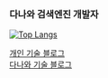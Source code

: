 
### 다나와 검색엔진 개발자

[![Top Langs](https://github-readme-stats.vercel.app/api/top-langs/?username=Dokkabei97&layout=compact&exclude_repo=idleProject&theme=dracula&langs_count=10&hide=mustache,swift,objective-c)](https://github.com/anuraghazra/github-readme-stats)


[개인 기술 블로그](https://velog.io/@dokkabei97)   
[다나와 기술 블로그](https://danawalab.github.io/)


